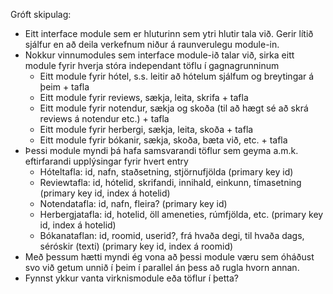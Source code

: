 Gróft skipulag:

- Eitt interface module sem er hluturinn sem ytri hlutir tala við. Gerir lítið sjálfur en að deila verkefnum niður á raunverulegu module-in.
- Nokkur vinnumodules sem interface module-ið talar við, sirka eitt module fyrir hverja stóra independant töflu í gagnagrunninum
  - Eitt module fyrir hótel, s.s. leitir að hótelum sjálfum og breytingar á þeim + tafla
  - Eitt module fyrir reviews, sækja, leita, skrifa + tafla
  - Eitt module fyrir notendur, sækja og skoða (til að hægt sé að skrá reviews á notendur etc.) + tafla
  - Eitt module fyrir herbergi, sækja, leita, skoða + tafla
  - Eitt module fyrir bókanir, sækja, skoða, bæta við, etc. + tafla
- Þessi module myndi þá hafa samsvarandi töflur sem geyma a.m.k. eftirfarandi upplýsingar fyrir hvert entry
  - Hóteltafla: id, nafn, staðsetning, stjörnufjölda (primary key id)
  - Reviewtafla: id, hótelid, skrifandi, innihald, einkunn, tímasetning (primary key id, index á hotelid)
  - Notendatafla: id, nafn, fleira? (primary key id)
  - Herbergjatafla: id, hotelid, öll ameneties, rúmfjölda, etc. (primary key id, index á hotelid)
  - Bókanataflan: id, roomid, userid?, frá hvaða degi, til hvaða dags, séróskir (texti) (primary key id, index á roomid)
- Með þessum hætti myndi ég vona að þessi module væru sem óháðust svo við getum unnið í þeim í parallel án þess að rugla hvorn annan.
- Fynnst ykkur vanta virknismodule eða töflur í þetta?
